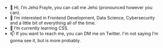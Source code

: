 - 👋 Hi, I’m Jehú Frayle, you can call me Jehú (pronounced however you can).
- 👀 I’m interested in Frontend Development, Data Science, Cybersecurity and a little bit of everything all of the time. 
- 🌱 I’m currently learning CSS.
- 📫 If you want to reach me, you can DM me on Twitter. I'm not saying I'm gonna see it, but is more probably.

